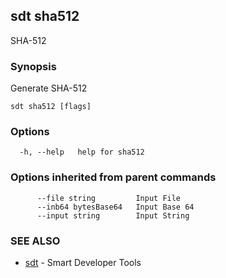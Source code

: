 ## sdt sha512

SHA-512

### Synopsis

Generate SHA-512

```
sdt sha512 [flags]
```

### Options

```
  -h, --help   help for sha512
```

### Options inherited from parent commands

```
      --file string         Input File
      --inb64 bytesBase64   Input Base 64
      --input string        Input String
```

### SEE ALSO

* [sdt](sdt.md)	 - Smart Developer Tools

